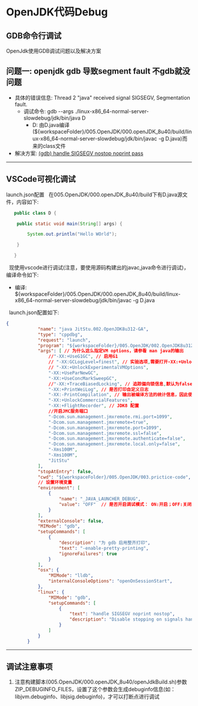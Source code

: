 # OpenJDK代码Debug
## GDB命令行调试 
OpenJdk使用GDB调试问题以及解决方案
## 问题一: openjdk gdb 导致segment fault 不gdb就没问题
+ 具体的错误信息: Thread 2 "java" received signal SIGSEGV, Segmentation fault.
   - 调试命令: gdb --args ./linux-x86_64-normal-server-slowdebug/jdk/bin/java D
       - D: 由D.java编译(${workspaceFolder}/005.OpenJDK/000.openJDK_8u40/build/linux-x86_64-normal-server-slowdebug/jdk/bin/javac -g D.java)而来的class文件
+ 解决方案: [(gdb) handle SIGSEGV nostop noprint pass](https://www.zhihu.com/question/39925554)

------------------

## VSCode可视化调试
launch.json配置
&nbsp;&nbsp;在005.OpenJDK/000.openJDK_8u40/build下有D.java源文件，内容如下:
```java
   public class D {

    public static void main(String[] args) {

        System.out.println("Hello WOrld");

    }

   }
```

&nbsp;&nbsp;现使用vscode进行调试(注意，要使用源码构建出的javac,java命令进行调试)，编译命令如下:
+ 编译: ${workspaceFolder}/005.OpenJDK/000.openJDK_8u40/build/linux-x86_64-normal-server-slowdebug/jdk/bin/javac -g D.java

&nbsp;&nbsp;launch.json配置如下:
```json
{
            "name": "java JitStu.002.OpenJDK8u312-GA",
            "type": "cppdbg",
            "request": "launch",
            "program": "${workspaceFolder}/005.OpenJDK/002.OpenJDK8u312-GA/OpenJDK8U312-GA/build/linux-x86_64-normal-server-slowdebug/jdk/bin/java",
            "args": [ // 为什么这么指定VM options，请参看 man java的输出
                //"-XX:+UseG1GC", // 启用G1
                // "-XX:GCLogLevel=finest", // 实验选项,需要打开-XX:+UnlockExperimentalVMOptions,从而获取更为详细的日志信息
                // "-XX:+UnlockExperimentalVMOptions",
                "-XX:+UseParNewGC",
                "-XX:+UseConcMarkSweepGC",
                //"-XX:+TraceBiasedLocking", // 追踪偏向锁信息,默认为false
                "-XX:+PrintWeiLog", // 是否打印自定义日志
                "-XX:-PrintCompilation", // 输出被编译方法的统计信息，因此使用PrintCompilation可以很方便的看出哪些是热点代码
                "-XX:+UnlockCommercialFeatures",
                "-XX:+FlightRecorder", // JDK8 配置
                //开启JMC服务端口
                "-Dcom.sun.management.jmxremote.rmi.port=1099",
                "-Dcom.sun.management.jmxremote=true",
                "-Dcom.sun.management.jmxremote.port=1099",
                "-Dcom.sun.management.jmxremote.ssl=false",
                "-Dcom.sun.management.jmxremote.authenticate=false",
                "-Dcom.sun.management.jmxremote.local.only=false",
                "-Xms100M",
                "-Xms100M",
                "JitStu"
            ],
            "stopAtEntry": false,
            "cwd": "${workspaceFolder}/005.OpenJDK/003.prictice-code",
            // 设置环境变量
            "environment": [
                {
                    "name": "_JAVA_LAUNCHER_DEBUG",
                    "value": "OFF"  // 是否开启调试模式： ON:开启；OFF:关闭
                }
            ],
            "externalConsole": false,
            "MIMode": "gdb",
            "setupCommands": [
                {
                    "description": "为 gdb 启用整齐打印",
                    "text": "-enable-pretty-printing",
                    "ignoreFailures": true
                }
            ],
            "osx": {
                "MIMode": "lldb",
                "internalConsoleOptions": "openOnSessionStart",
            },
            "linux": {
                "MIMode": "gdb",
                "setupCommands": [
                    {
                        "text": "handle SIGSEGV noprint nostop",
                        "description": "Disable stopping on signals handled by the JVM"
                    }
                ]
            }
        }
```

-----------------

## 调试注意事项
1. 注意构建脚本(005.OpenJDK/000.openJDK_8u40/openJdkBuild.sh)参数ZIP_DEBUGINFO_FILES，设置了这个参数会生成debuginfo信息(如：libjvm.debuginfo、libjsig.debuginfo)，才可以打断点进行调试